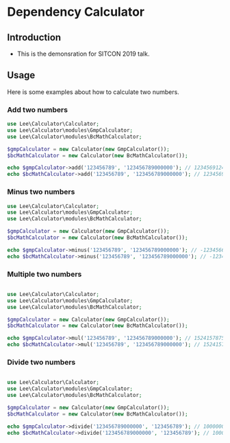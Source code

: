 # Dependency Calculator


## Introduction
- This is the demonsration for SITCON 2019 talk.

## Usage
Here is some examples about how to calculate two numbers.

### Add two numbers
```php
use Lee\Calculator\Calculator;
use Lee\Calculator\modules\GmpCalculator;
use Lee\Calculator\modules\BcMathCalculator;

$gmpCalculator = new Calculator(new GmpCalculator());
$bcMathCalculator = new Calculator(new BcMathCalculator());

echo $gmpCalculator->add('123456789', '123456789000000'); // 123456912456789
echo $bcMathCalculator->add('123456789', '123456789000000'); // 123456912456789
```

### Minus two numbers
```php
use Lee\Calculator\Calculator;
use Lee\Calculator\modules\GmpCalculator;
use Lee\Calculator\modules\BcMathCalculator;

$gmpCalculator = new Calculator(new GmpCalculator());
$bcMathCalculator = new Calculator(new BcMathCalculator());

echo $gmpCalculator->minus('123456789', '123456789000000'); // -123456665543211
echo $bcMathCalculator->minus('123456789', '123456789000000'); // -123456665543211
```

### Multiple two numbers
```php

use Lee\Calculator\Calculator;
use Lee\Calculator\modules\GmpCalculator;
use Lee\Calculator\modules\BcMathCalculator;

$gmpCalculator = new Calculator(new GmpCalculator());
$bcMathCalculator = new Calculator(new BcMathCalculator());

echo $gmpCalculator->mul('123456789', '123456789000000'); // 15241578750190521000000
echo $bcMathCalculator->mul('123456789', '123456789000000'); // 15241578750190521000000
```

### Divide two numbers
```php

use Lee\Calculator\Calculator;
use Lee\Calculator\modules\GmpCalculator;
use Lee\Calculator\modules\BcMathCalculator;

$gmpCalculator = new Calculator(new GmpCalculator());
$bcMathCalculator = new Calculator(new BcMathCalculator());

echo $gmpCalculator->divide('123456789000000', '123456789'); // 1000000
echo $bcMathCalculator->divide('123456789000000', '123456789'); // 1000000
```
